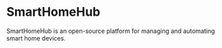 # SmartHomeHub
SmartHomeHub is an open-source platform for managing and automating smart home devices. 
